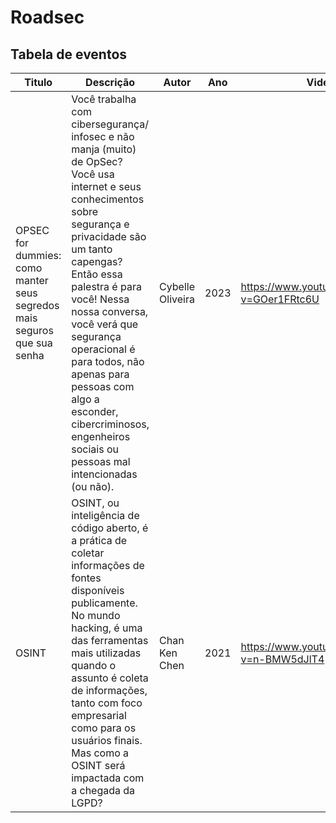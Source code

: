# Roadsec

## Tabela de eventos

| Titulo | Descrição |Autor | Ano    | Video   | Paper | 
|  ----  |  ----     |  ----  |----  |  ----  | ---- |
| OPSEC for dummies: como manter seus segredos mais seguros que sua senha | Você trabalha com cibersegurança/ infosec e não manja (muito) de OpSec? Você usa internet e seus conhecimentos sobre segurança e privacidade são um tanto capengas? Então essa palestra é para você! Nessa nossa conversa, você verá que segurança operacional é para todos, não apenas para pessoas com algo a esconder, cibercriminosos, engenheiros sociais ou pessoas mal intencionadas (ou não). | Cybelle Oliveira | 2023 | https://www.youtube.com/watch?v=GOer1FRtc6U | null |
|  OSINT  |  OSINT, ou inteligência de código aberto, é a prática de coletar informações de fontes disponíveis publicamente. No mundo hacking, é uma das ferramentas mais utilizadas quando o assunto é coleta de informações, tanto com foco empresarial como para os usuários finais. Mas como a OSINT será impactada com a chegada da LGPD?     |  Chan Ken Chen  | 2021  |  https://www.youtube.com/watch?v=n-BMW5dJlT4  | null |